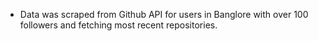 * Data was scraped from Github API for users in Banglore with over 100 followers and fetching most recent repositories.
